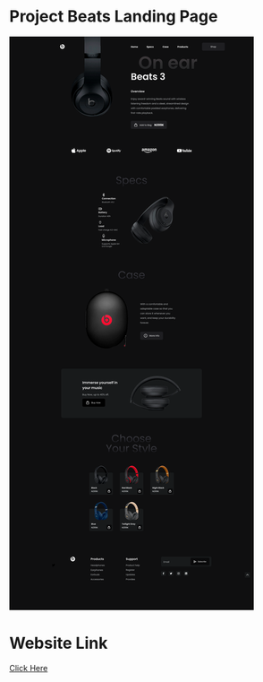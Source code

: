 # Project Beats Landing Page
![Output](./Project%2005/Main%20Landing%20page.png)

# Website Link
[Click Here](https://devresponsivebeatspage.netlify.app/)
